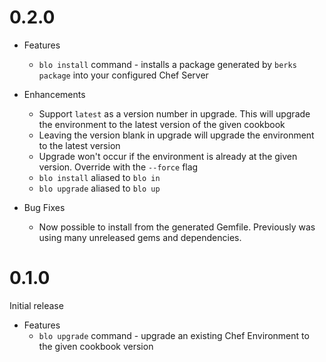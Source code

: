 # 0.2.0

* Features
  * `blo install` command - installs a package generated by `berks package` into your configured Chef Server

* Enhancements
  * Support `latest` as a version number in upgrade. This will upgrade the environment to the latest version of the given cookbook
  * Leaving the version blank in upgrade will upgrade the environment to the latest version
  * Upgrade won't occur if the environment is already at the given version. Override with the `--force` flag
  * `blo install` aliased to `blo in`
  * `blo upgrade` aliased to `blo up`

* Bug Fixes
  * Now possible to install from the generated Gemfile. Previously was using many unreleased gems and dependencies.

# 0.1.0

Initial release

* Features
  * `blo upgrade` command - upgrade an existing Chef Environment to the given cookbook version
